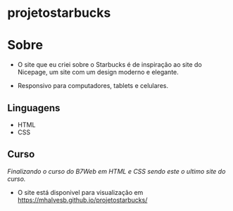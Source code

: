 # projetostarbucks


# Sobre

- O site que eu criei sobre o Starbucks é de inspiração ao site do Nicepage, um
site com um design moderno e elegante.

- Responsivo para computadores, tablets e celulares.

## Linguagens
- HTML
- CSS


## Curso

*Finalizando o curso do B7Web em HTML e CSS sendo este o ultimo site do curso.*


- O site está disponivel para visualização em https://mhalvesb.github.io/projetostarbucks/
